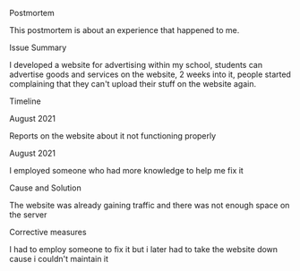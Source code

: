 Postmortem

This postmortem is about an experience that happened to me.



Issue Summary

I developed a website for advertising within my school, students can advertise goods and services on the website, 2 weeks into it, people started complaining that they can't upload their stuff on the website again.



Timeline

August 2021



Reports on the website about it not functioning properly



August 2021



I employed someone who had more knowledge to help me fix it



Cause and Solution

The website was already gaining traffic and there was not enough space on the server



Corrective measures

I had to employ someone to fix it but i later had to take the website down cause i couldn't maintain it
